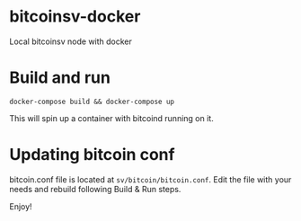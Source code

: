 # bitcoinsv-docker
Local bitcoinsv node with docker

# Build and run
`docker-compose build && docker-compose up`

This will spin up a container with bitcoind running on it.

# Updating bitcoin conf

bitcoin.conf file is located at `sv/bitcoin/bitcoin.conf`. Edit the file with your needs and rebuild following Build & Run steps.


Enjoy!